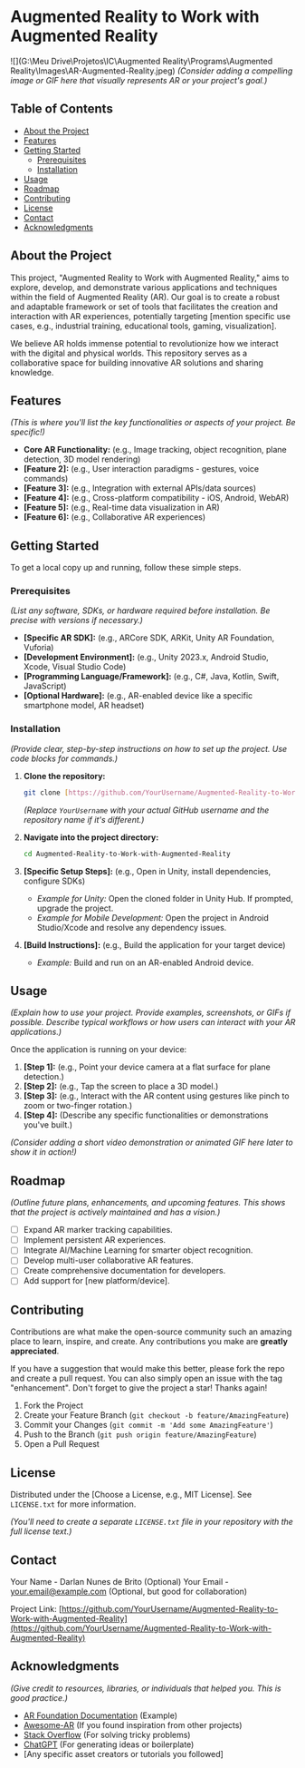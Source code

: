 # Augmented Reality to Work with Augmented Reality

![](G:\Meu Drive\Projetos\IC\Augmented Reality\Programs\Augmented Reality\Images\AR-Augmented-Reality.jpeg)
*(Consider adding a compelling image or GIF here that visually represents AR or your project's goal.)*

## Table of Contents

- [About the Project](#about-the-project)
- [Features](#features)
- [Getting Started](#getting-started)
  - [Prerequisites](#prerequisites)
  - [Installation](#installation)
- [Usage](#usage)
- [Roadmap](#roadmap)
- [Contributing](#contributing)
- [License](#license)
- [Contact](#contact)
- [Acknowledgments](#acknowledgments)

## About the Project

This project, "Augmented Reality to Work with Augmented Reality," aims to explore, develop, and demonstrate various applications and techniques within the field of Augmented Reality (AR). Our goal is to create a robust and adaptable framework or set of tools that facilitates the creation and interaction with AR experiences, potentially targeting [mention specific use cases, e.g., industrial training, educational tools, gaming, visualization].

We believe AR holds immense potential to revolutionize how we interact with the digital and physical worlds. This repository serves as a collaborative space for building innovative AR solutions and sharing knowledge.

## Features

*(This is where you'll list the key functionalities or aspects of your project. Be specific!)*

- **Core AR Functionality:** (e.g., Image tracking, object recognition, plane detection, 3D model rendering)
- **[Feature 2]:** (e.g., User interaction paradigms - gestures, voice commands)
- **[Feature 3]:** (e.g., Integration with external APIs/data sources)
- **[Feature 4]:** (e.g., Cross-platform compatibility - iOS, Android, WebAR)
- **[Feature 5]:** (e.g., Real-time data visualization in AR)
- **[Feature 6]:** (e.g., Collaborative AR experiences)

## Getting Started

To get a local copy up and running, follow these simple steps.

### Prerequisites

*(List any software, SDKs, or hardware required before installation. Be precise with versions if necessary.)*

* **[Specific AR SDK]:** (e.g., ARCore SDK, ARKit, Unity AR Foundation, Vuforia)
* **[Development Environment]:** (e.g., Unity 2023.x, Android Studio, Xcode, Visual Studio Code)
* **[Programming Language/Framework]:** (e.g., C#, Java, Kotlin, Swift, JavaScript)
* **[Optional Hardware]:** (e.g., AR-enabled device like a specific smartphone model, AR headset)

### Installation

*(Provide clear, step-by-step instructions on how to set up the project. Use code blocks for commands.)*

1.  **Clone the repository:**
    ```bash
    git clone [https://github.com/YourUsername/Augmented-Reality-to-Work-with-Augmented-Reality.git](https://github.com/YourUsername/Augmented-Reality-to-Work-with-Augmented-Reality.git)
    ```
    *(Replace `YourUsername` with your actual GitHub username and the repository name if it's different.)*

2.  **Navigate into the project directory:**
    ```bash
    cd Augmented-Reality-to-Work-with-Augmented-Reality
    ```

3.  **[Specific Setup Steps]:** (e.g., Open in Unity, install dependencies, configure SDKs)
    * *Example for Unity:* Open the cloned folder in Unity Hub. If prompted, upgrade the project.
    * *Example for Mobile Development:* Open the project in Android Studio/Xcode and resolve any dependency issues.

4.  **[Build Instructions]:** (e.g., Build the application for your target device)
    * *Example:* Build and run on an AR-enabled Android device.

## Usage

*(Explain how to use your project. Provide examples, screenshots, or GIFs if possible. Describe typical workflows or how users can interact with your AR applications.)*

Once the application is running on your device:

1.  **[Step 1]:** (e.g., Point your device camera at a flat surface for plane detection.)
2.  **[Step 2]:** (e.g., Tap the screen to place a 3D model.)
3.  **[Step 3]:** (e.g., Interact with the AR content using gestures like pinch to zoom or two-finger rotation.)
4.  **[Step 4]:** (Describe any specific functionalities or demonstrations you've built.)

*(Consider adding a short video demonstration or animated GIF here later to show it in action!)*

## Roadmap

*(Outline future plans, enhancements, and upcoming features. This shows that the project is actively maintained and has a vision.)*

-   [ ] Expand AR marker tracking capabilities.
-   [ ] Implement persistent AR experiences.
-   [ ] Integrate AI/Machine Learning for smarter object recognition.
-   [ ] Develop multi-user collaborative AR features.
-   [ ] Create comprehensive documentation for developers.
-   [ ] Add support for [new platform/device].

## Contributing

Contributions are what make the open-source community such an amazing place to learn, inspire, and create. Any contributions you make are **greatly appreciated**.

If you have a suggestion that would make this better, please fork the repo and create a pull request. You can also simply open an issue with the tag "enhancement".
Don't forget to give the project a star! Thanks again!

1.  Fork the Project
2.  Create your Feature Branch (`git checkout -b feature/AmazingFeature`)
3.  Commit your Changes (`git commit -m 'Add some AmazingFeature'`)
4.  Push to the Branch (`git push origin feature/AmazingFeature`)
5.  Open a Pull Request

## License

Distributed under the [Choose a License, e.g., MIT License]. See `LICENSE.txt` for more information.

*(You'll need to create a separate `LICENSE.txt` file in your repository with the full license text.)*

## Contact

Your Name - Darlan Nunes de Brito (Optional)
Your Email - your.email@example.com (Optional, but good for collaboration)

Project Link: [https://github.com/YourUsername/Augmented-Reality-to-Work-with-Augmented-Reality](https://github.com/YourUsername/Augmented-Reality-to-Work-with-Augmented-Reality)

## Acknowledgments

*(Give credit to resources, libraries, or individuals that helped you. This is good practice.)*

* [AR Foundation Documentation](https://docs.unity3d.com/Packages/com.unity.xr.arfoundation@4.1/manual/index.html) (Example)
* [Awesome-AR](https://github.com/YourName/awesome-ar) (If you found inspiration from other projects)
* [Stack Overflow](https://stackoverflow.com/) (For solving tricky problems)
* [ChatGPT](https://chat.openai.com/) (For generating ideas or boilerplate)
* [Any specific asset creators or tutorials you followed]
